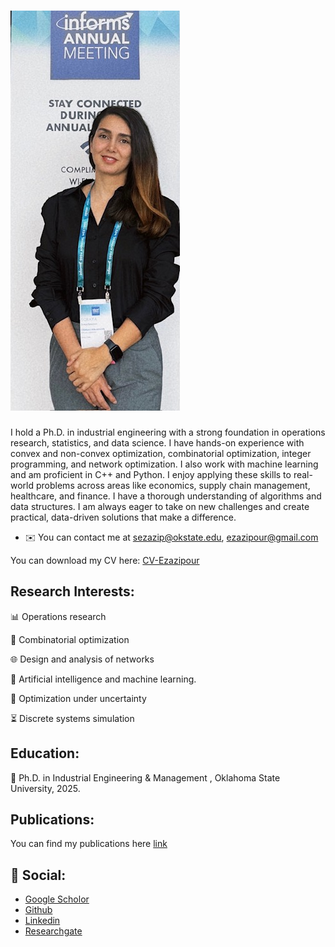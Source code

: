 ![](https://github.com/SorayaEzazipour/SorayaEzazipour.github.io/raw/master/my_pic_informs.jpg)
========================================================================================================================================

I hold a Ph.D. in industrial engineering with a strong foundation in operations research, statistics, and data science. I have hands-on experience with convex and non-convex optimization, combinatorial optimization, integer programming, and network optimization. I also work with machine learning and am proficient in C++ and Python. I enjoy applying these skills to real-world problems across areas like economics, supply chain management, healthcare, and finance. I have a thorough understanding of algorithms and data structures. I am always eager to take on new challenges and create practical, data-driven solutions that make a difference.

* ✉️  You can contact me at sezazip@okstate.edu, ezazipour@gmail.com

You can download my CV here: [CV-Ezazipour](https://github.com/SorayaEzazipour/SorayaEzazipour.github.io/btree/master/Soraya_Ezazipur.pdf)


 Research Interests:
---

📊 Operations research

🧩 Combinatorial optimization

🌐 Design and analysis of networks

🤖  Artificial intelligence and machine learning.

🎲 Optimization under uncertainty

⏳ Discrete systems simulation



  Education:
---
📖 Ph.D. in Industrial Engineering & Management , Oklahoma State University, 2025.


 Publications:
---
You can find my publications here [link](https://scholar.google.com/citations?user=CgtEausAAAAJ&hl=en)

👥 Social:
---
- [Google Scholor](https://scholar.google.com/citations?user=CgtEausAAAAJ&hl=en)
- [Github](https://github.com/SorayaEzazipour)
- [Linkedin](https://www.linkedin.com/in/soraya-ezazipour-6630b732/)
- [Researchgate](https://www.researchgate.net/profile/Soraya-Ezazipour)
